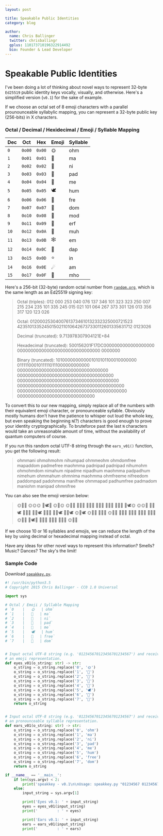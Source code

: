 ```yaml
---
layout: post

title: Speakable Public Identities
category: blog

author:
  name: Chris Ballinger
  twitter: chrisballingr
  gplus: 110173710196322914492 
  bio: Founder & Lead Developer
---
```


# Speakable Public Identities

I've been doing a lot of thinking about novel ways to represent 32-byte `Ed25519` public identity keys vocally, visually, and otherwise. Here's a simplified version (`v0.1`) for the sake of example.

If we choose an octal set of 8 emoji characters with a parallel prounounceable syllabylic mapping, you can represent a 32-byte public key (256-bits) in X characters.

### Octal / Decimal / Hexidecimal	/	Emoji	/	Syllable Mapping

| Dec  | Oct    |  Hex   | Emoji | Syllable |
|------|--------|--------|-------|----------|
| `0`	| `0o00` | `0x00` | 🌞	| ohm	   |
| `1`	| `0o01` | `0x01` |	🌵	| ma 		| 
| `2`	| `0o02` | `0x02` |	🌲	| ni 		| 
| `3`	| `0o03` | `0x03` |	🌼	| pad 		| 
| `4`	| `0o04` | `0x04` |	🐅	| me 		| 
| `5`	| `0o05` | `0x05` |	🕊	| hum 		| 
| `6`	| `0o06` | `0x06` |	🐉	| fre 		| 
| `7`	| `0o07` | `0x07` |	🌅	| dom 		| 
| `8`	| `0o10` | `0x08` |	🌉	| mod 		| 
| `9`	| `0o11` | `0x09` |	🌌	| erf 		| 
| `10`	| `0o12` | `0x0A` |	🌋	| muh 		| 
| `11`	| `0o13` | `0x0B` |	🕸	| em 		| 
| `12`	| `0o14` | `0x0C` |	🐚	| dap 		| 
| `13`	| `0o15` | `0x0D` |	⭐️	| in 		| 
| `14`	| `0o16` | `0x0E` |	☄	| am 		| 
| `15`	| `0o17` | `0x0F` |	💎	| mho 		|



Here's a 256-bit (32-byte) random octal number from [`random.org`](https://www.random.org/cgi-bin/randbyte?nbytes=32&format=o), which is the same length as an Ed25519 signing key:

> Octal (triples): 012 000 253 040 076 137 346 101 323
>  323 250 007 215 234 235 101 335 245 015 021 101 064
>  267 373 301 126 013 356 317 120 123 026
> 
> Octal: 01200025304007613734610132332325000721523
> 423510133524501502110106426737330112601335631712
> 0123026
>
> Decimal (truncated): 9.713978307904121E+84
> 
> Hexadecimal (truncated): 500156201F17DC0000000000000000000
> 0000000000000000000000000000000
> 0000000
>  
> Binary (truncated): 101000000000001010101100010000000
> 01111100010111110111000000000000
> 0000000000000000000000000000000000
> 000000000000000000000000000000000000
> 00000000000000000000000000000000000000
> 0000000000000000000000000000000000000000
> 00000000000000000000000000000000000000000
> 00000000000000000000000000000

To convert this to our new mapping, simply replace all of the numbers with their equivalent emoji character, or pronounceable syllable. Obviously mostly humans don't have the patience to whisper out loud the whole key, but even speaking the beginning `N`(?) characters is good enough to prove your identity cryptographically. To bruteforce past the last `N` characters would take an unreasonable amount of time, without the availability of quantum computers of course.

If you run this random octal UTF-8 string through the `ears_v01()` function, you get the following result:

> ohmmani ohmohmohm nihumpad ohmmeohm ohmdomfree mapaddom padmefree maohmma padnipad padnipad nihumohm ohmohmdom nimahum nipadme nipadhum maohmma padpadhum nimehum ohmmahum ohmnima maohmma ohmfreeme nifreedom paddompad padohmma manifree ohmmapad padhumfree padmadom maniohm manipad ohmnifree

You can also see the emoji version below:

> 🌞🌵🌲 🌞🌞🌞 🌲🕊🌼 🌞🐅🌞 🌞🌅🐉 🌵🌼🌅
>  🌼🐅🐉 🌵🌞🌵 🌼🌲🌼 🌼🌲🌼 🌲🕊🌞 🌞🌞🌅
>  🌲🌵🕊 🌲🌼🐅 🌲🌼🕊 🌵🌞🌵 🌼🌼🕊 🌲🐅🕊
>  🌞🌵🕊 🌞🌲🌵 🌵🌞🌵 🌞🐉🐅 🌲🐉🌅 🌼🌅🌼
>  🌼🌞🌵 🌵🌲🐉 🌞🌵🌼 🌼🕊🐉 🌼🌵🌅 🌵🌲🌞
>  🌵🌲🌼 🌞🌲🐉

If we choose 10 or 16 syllables and emojis, we can reduce the length of the key by using decimal or hexadecimal mapping instead of octal. 

Have any ideas for other novel ways to represent this information? Smells? Music? Dances? The sky's the limit!

### Sample Code

Download [`speakkey.py`](/code/speakkey.py).

```python
#! /usr/bin/python3.5
# Copyright 2015 Chris Ballinger - CC0 1.0 Universal

import sys

# Octal / Emoji / Syllable Mapping
# `0	|	🌞	| ohm`
# `1	|	🌵	| ma`
# `2	|	🌲	| ni`
# `3	|	🌼	| pad`
# `4	|	🐅	| me`
# `5	|	🕊	| hum`
# `6	|	🐉	| free`
# `7	|	🌅	| dom`


# Input octal UTF-8 string (e.g. '012345670123456701234567') and receive
# an emoji representation.
def eyes_v01(o_string: str) -> str:
    o_string = o_string.replace('0', '🌞')
    o_string = o_string.replace('1', '🌵')
    o_string = o_string.replace('2', '🌲')
    o_string = o_string.replace('3', '🌼')
    o_string = o_string.replace('4', '🐅')
    o_string = o_string.replace('5', '🕊')
    o_string = o_string.replace('6', '🐉')
    o_string = o_string.replace('7', '🌅')
    return o_string


# Input octal UTF-8 string (e.g. '012345670123456701234567') and receive
# an pronounceable syllable representation.
def ears_v01(o_string: str) -> str:
    o_string = o_string.replace('0', 'ohm')
    o_string = o_string.replace('1', 'ma')
    o_string = o_string.replace('2', 'ni')
    o_string = o_string.replace('3', 'pad')
    o_string = o_string.replace('4', 'me')
    o_string = o_string.replace('5', 'hum')
    o_string = o_string.replace('6', 'free')
    o_string = o_string.replace('7', 'dom')
    return o_string

if __name__ == '__main__':
    if len(sys.argv) < 2:
        print('speakkey - v0.1\n\nUsage: speakkey.py "01234567 01234567 01234567" (octal only)')
    else:
        input_string = sys.argv[1]

        print('Eyes v0.1: ' + input_string)
        eyes = eyes_v01(input_string)
        print('         : ' + eyes)

        print('Ears v0.1: ' + input_string)
        ears = ears_v01(input_string)
        print('         : ' + ears)

```